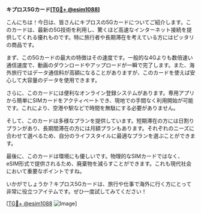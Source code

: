 **キプロス5Gカード[[TG💪+ @esim1088](https://t.me/s/esim1088)]**

こんにちは！今日は、皆さんにキプロスの5Gカードについてご紹介します。このカードは、最新の5G技術を利用し、驚くほど高速なインターネット接続を提供してくれる優れものです。特に旅行者や長期滞在を考えている方にはピッタリの商品です。

まず、この5Gカードの最大の特徴はその速度です。一般的な4Gよりも数倍速い通信速度で、動画のダウンロードやアップロードが一瞬で完了します。また、海外旅行ではデータ通信料が高額になることがありますが、このカードを使えば安心して大容量のデータを使用できます。

さらに、このカードには便利なオンライン登録システムがあります。専用アプリから簡単にSIMカードをアクティベートでき、現地での手間なく利用開始が可能です。これにより、空港や駅などで時間を無駄にする必要がありません。

そして、このカードは多様なプランを提供しています。短期滞在の方には日割りプランがあり、長期間滞在の方には月額プランもあります。それぞれのニーズに合わせて選べるため、自分のライフスタイルに最適なプランを選ぶことができます。

最後に、このカードは環境にも優しいです。物理的なSIMカードではなく、eSIM形式で提供されるため、廃棄物を減らすことができます。これも現代社会において重要なポイントですね。

いかがでしょうか？キプロス5Gカードは、旅行や仕事で海外に行く方にとって非常に役立つアイテムです。ぜひ一度試してみてください！

[[TG💪+ @esim1088](https://t.me/s/esim1088) ![Image](https://i.postimg.cc/Y0z9fWf4/image.png)]